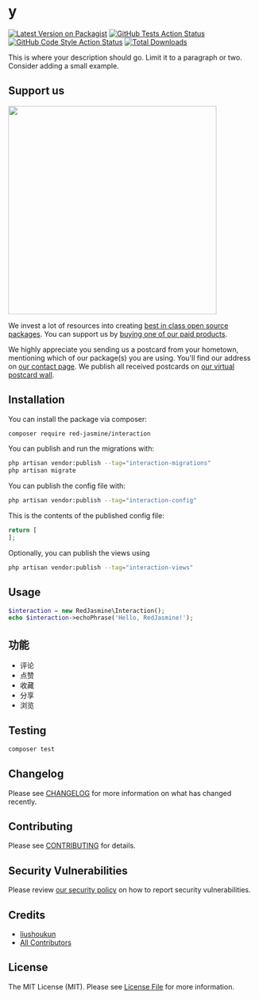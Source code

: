 # y

[![Latest Version on Packagist](https://img.shields.io/packagist/v/red-jasmine/interaction.svg?style=flat-square)](https://packagist.org/packages/red-jasmine/interaction)
[![GitHub Tests Action Status](https://img.shields.io/github/actions/workflow/status/red-jasmine/interaction/run-tests.yml?branch=main&label=tests&style=flat-square)](https://github.com/red-jasmine/interaction/actions?query=workflow%3Arun-tests+branch%3Amain)
[![GitHub Code Style Action Status](https://img.shields.io/github/actions/workflow/status/red-jasmine/interaction/fix-php-code-style-issues.yml?branch=main&label=code%20style&style=flat-square)](https://github.com/red-jasmine/interaction/actions?query=workflow%3A"Fix+PHP+code+style+issues"+branch%3Amain)
[![Total Downloads](https://img.shields.io/packagist/dt/red-jasmine/interaction.svg?style=flat-square)](https://packagist.org/packages/red-jasmine/interaction)

This is where your description should go. Limit it to a paragraph or two. Consider adding a small example.

## Support us

[<img src="https://github-ads.s3.eu-central-1.amazonaws.com/interaction.jpg?t=1" width="419px" />](https://spatie.be/github-ad-click/interaction)

We invest a lot of resources into creating [best in class open source packages](https://spatie.be/open-source). You can support us by [buying one of our paid products](https://spatie.be/open-source/support-us).

We highly appreciate you sending us a postcard from your hometown, mentioning which of our package(s) you are using. You'll find our address on [our contact page](https://spatie.be/about-us). We publish all received postcards on [our virtual postcard wall](https://spatie.be/open-source/postcards).

## Installation

You can install the package via composer:

```bash
composer require red-jasmine/interaction
```

You can publish and run the migrations with:

```bash
php artisan vendor:publish --tag="interaction-migrations"
php artisan migrate
```

You can publish the config file with:

```bash
php artisan vendor:publish --tag="interaction-config"
```

This is the contents of the published config file:

```php
return [
];
```

Optionally, you can publish the views using

```bash
php artisan vendor:publish --tag="interaction-views"
```

## Usage

```php
$interaction = new RedJasmine\Interaction();
echo $interaction->echoPhrase('Hello, RedJasmine!');
```

## 功能
- 评论
- 点赞
- 收藏
- 分享
- 浏览

## Testing

```bash
composer test
```

## Changelog

Please see [CHANGELOG](CHANGELOG.md) for more information on what has changed recently.

## Contributing

Please see [CONTRIBUTING](CONTRIBUTING.md) for details.

## Security Vulnerabilities

Please review [our security policy](../../security/policy) on how to report security vulnerabilities.

## Credits

- [liushoukun](https://github.com/red-jasmine)
- [All Contributors](../../contributors)

## License

The MIT License (MIT). Please see [License File](LICENSE.md) for more information.
